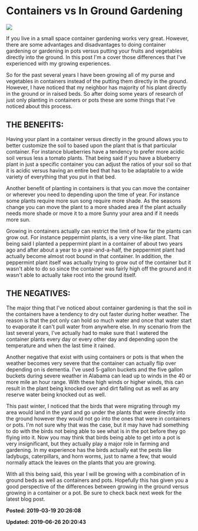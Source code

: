 # Containers vs In Ground Gardening

![](../../images/42625680_247595219445490_1775194796883580723_n.jpg)

If you live in a small space container gardening works very great. However, there are some advantages and disadvantages to doing container gardening or gardening in pots versus putting your fruits and vegetables directly into the ground. In this post I'm a cover those differences that I've experienced with my growing experiences.  

So for the past several years I have been growing all of my purse and vegetables in containers instead of the putting them directly in the ground. However, I have noticed that my neighbor has majority of his plant directly in the ground or in raised beds. So after doing some years of research of just only planting in containers or pots these are some things that I've noticed about this process.
 
## THE BENEFITS:

Having your plant in a container versus directly in the ground allows you to better customize the soil to based upon the plant that is that particular container. For instance blueberries have a tendency to prefer more acidic soil versus less a tomato plants. That being said if you have a blueberry plant in just a specific container you can adjust the ratios of your soil so that it is acidic versus having an entire bed that has to be adaptable to a wide variety of everything that you put in that bed.
 
Another benefit of planting in containers is that you can move the container or wherever you need to depending upon the time of year. For instance some plants require more sun song require more shade.  As the seasons change you can move the plant to a more shaded area if the plant actually needs more shade or move it to a more Sunny your area and if it needs more sun.

Growing in containers actually can restrict the limit of how far the plants can grow out. For instance peppermint plants, is a very vine-like plant. That being said I planted a peppermint plant in a container of about two years ago and after about a year to a year-and-a-half, the peppermint plant had actually become almost root bound in that container.  In addition, the peppermint plant itself was actually trying to grow out of the container but it wasn't able to do so since the container was fairly high off the ground and it wasn't able to actually take root into the ground itself.

## THE NEGATIVES:

The major thing that I've noticed about container gardening is that the soil in the containers have a tendency to dry out faster during hotter weather. The reason is that the pot only can hold so much water and once that water start to evaporate it can't pull water from anywhere else. In my scenario from the last several years, I've actually had to make sure that I watered the container plants every day or every other day and depending upon the temperature and when the last time it rained. 

Another negative that exist with using containers or pots is that when the weather becomes very severe that the container can actually flip over depending on is dementia. I've used 5-gallon buckets and the five gallon buckets during severe weather in Alabama can lead up to winds in the 40 or more mile an hour range. With these high winds or higher winds, this can result in the plant being knocked over and dirt falling out as well as any reserve water being knocked out as well.

This past winter, I noticed that the birds that were migrating through my area would land in the yard and go under the plants that were directly into the ground however they would not go into the ones that were in containers or pots. I'm not sure why that was the case, but it may have had something to do with the birds not being able to see what is in the pot before they go flying into it.  Now you may think that birds being able to get into a pot is very insignificant, but they actually play a major role in farming and gardening. In my experience has the birds actually eat the pests like ladybugs, caterpillars, and horn worms, just to name a few, that would normally attack the leaves on the plants that you are growing.

With all this being said, this year I will be growing with a combination of in ground beds as well as containers and pots.  Hopefully this has given you a good perspective of the differences between growing in the ground versus growing in a container or a pot. Be sure to check back next week for the latest blog post.

**Posted: 2019-03-19 20:26:08** 

**Updated: 2019-06-26 20:20:43** 

